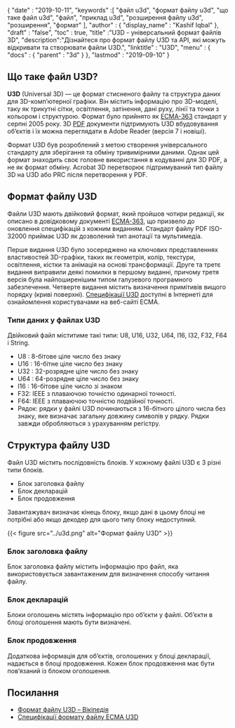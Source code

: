 {
  "date" : "2019-10-11",
  "keywords" :[ "файл u3d", "формат файлу u3d", "що таке файл u3d", "файл", "приклад u3d", "розширення файлу u3d", "розширення", "формат" ],
  "author" : {
    "display_name" : "Kashif Iqbal"
},
  "draft" : "false",
  "toc" : true,
  "title" :"U3D - універсальний формат файлів 3D",
  "description":"Дізнайтеся про формат файлу U3D та API, які можуть відкривати та створювати файли U3D.",
  "linktitle" : "U3D",
  "menu" : {
    "docs" : {
      "parent" : "3d"
}
},
  "lastmod" : "2019-09-10"
}

## Що таке файл U3D?

**U3D** (Universal 3D) — це формат стисненого файлу та структура даних для 3D-комп’ютерної графіки. Він містить інформацію про 3D-моделі, таку як трикутні сітки, освітлення, затінення, дані руху, лінії та точки з кольором і структурою. Формат було прийнято як [ECMA-363](https://www.ecma-international.org/publications-and-standards/standards/ecma-363/) стандарт у серпні 2005 року. 3D [PDF](/uk/pdf/) документи підтримують U3D вбудовування об’єктів і їх можна переглядати в Adobe Reader (версія 7 і новіші).

Формат U3D був розроблений з метою створення універсального стандарту для зберігання та обміну тривимірними даними. Однак цей формат знаходить своє головне використання в кодуванні для 3D PDF, а не як формат обміну. Acrobat 3D перетворює підтримуваний тип файлу 3D на U3D або PRC після перетворення у PDF.

## Формат файлу U3D

Файли U3D мають двійковий формат, який пройшов чотири редакції, як описано в довідковому документі [ECMA-363](https://www.ecma-international.org/publications-and-standards/standards/ecma-363/), що призвело до оновлення специфікацій з кожним виданням. Стандарт файлу PDF ISO-32000 приймає U3D як дозволений тип анотації та мультимедіа.

Перше видання U3D було зосереджено на ключових представленнях властивостей 3D-графіки, таких як геометрія, колір, текстури, освітлення, кістки та анімація на основі трансформації. Друге та третє видання виправили деякі помилки в першому виданні, причому третя версія була найпоширенішим типом галузевого програмного забезпечення. Четверте видання містить визначення примітивів вищого порядку (криві поверхні). [Специфікації U3D](https://www.ecma-international.org/publications-and-standards/standards/ecma-363/) доступні в Інтернеті для ознайомлення користувачами на веб-сайті ECMA.

### Типи даних у файлах U3D

Двійковий файл міститиме такі типи: U8, U16, U32, U64, I16, I32, F32, F64 і String.

* U8 : 8-бітове ціле число без знаку
* U16 : 16-бітне ціле число без знаку
* U32 : 32-розрядне ціле число без знаку
* U64 : 64-розрядне ціле число без знаку
* I16 : 16-бітове ціле число зі знаком
* F32: IEEE з плаваючою точністю одинарної точності.
* F64: IEEE з плаваючою точністю подвійної точності.
* Рядок: рядки у файлі U3D починаються з 16-бітного цілого числа без знаку, яке визначає загальну довжину символів у рядку. Рядки завжди обробляються з урахуванням регістру.

## Структура файлу U3D

Файл U3D містить послідовність блоків. У кожному файлі U3D є 3 різні типи блоків.

* Блок заголовка файлу
* Блок декларацій
* Блок продовження

Завантажувач визначає кінець блоку, якщо дані в цьому блоці не потрібні або якщо декодер для цього типу блоку недоступний.

{{< figure src="../u3d.png" alt="Формат файлу U3D" >}}

### Блок заголовка файлу
Блок заголовка файлу містить інформацію про файл, яка використовується завантаженим для визначення способу читання файлу.

### Блок декларацій

Блоки оголошень містять інформацію про об’єкти у файлі. Об’єкти в блоці оголошення мають бути визначені.

### Блок продовження

Додаткова інформація для об’єктів, оголошених у блоці декларації, надається в блоці продовження. Кожен блок продовження має бути пов’язаний із блоком оголошення.


## Посилання ##

* [Формат файлу U3D – Вікіпедія](https://en.wikipedia.org/wiki/Universal_3D)
* [Специфікації формату файлу ECMA U3D](https://www.ecma-international.org/publications/standards/Ecma-363.htm)

